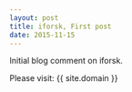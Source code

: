 ```yaml
---
layout: post
title: iforsk, First post
date: 2015-11-15
---
```


Initial blog comment on iforsk.

Please visit: {{ site.domain }}
